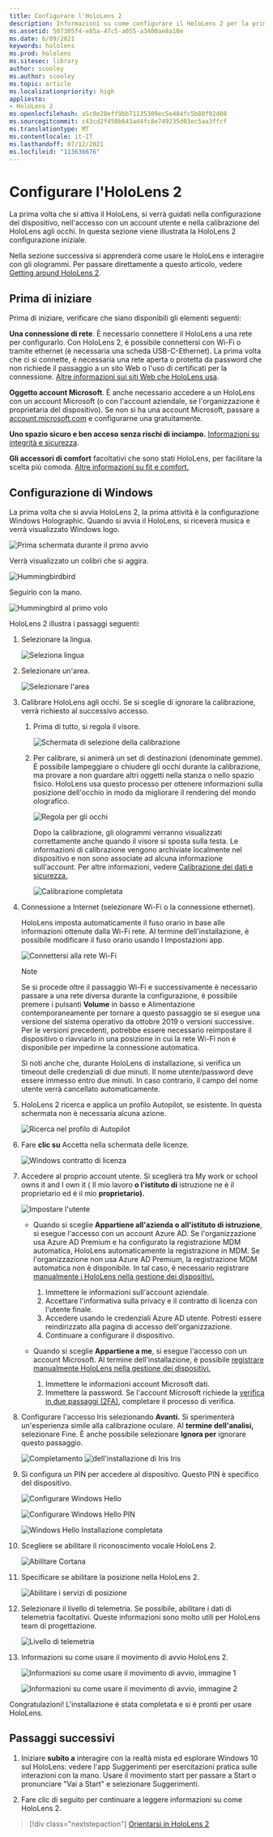 ```yaml
---
title: Configurare l'HoloLens 2
description: Informazioni su come configurare il HoloLens 2 per la prima volta tramite una rete Wi-Fi con un account Microsoft (MSA) o Azure Active Directory (AAD).
ms.assetid: 507305f4-e85a-47c5-a055-a3400ae8a10e
ms.date: 6/09/2021
keywords: hololens
ms.prod: hololens
ms.sitesec: library
author: scooley
ms.author: scooley
ms.topic: article
ms.localizationpriority: high
appliesto:
- HoloLens 2
ms.openlocfilehash: a5c0e28eff9bb71135309ec5e484fc5b88f02d08
ms.sourcegitcommit: c43cd2f450b643ad4fc8e749235d03ec5aa3ffcf
ms.translationtype: MT
ms.contentlocale: it-IT
ms.lasthandoff: 07/12/2021
ms.locfileid: "113636676"
---
```

# <a name="set-up-your-hololens-2"></a>Configurare l'HoloLens 2

La prima volta che si attiva il HoloLens, si verrà guidati nella configurazione del dispositivo, nell'accesso con un account utente e nella calibrazione del HoloLens agli occhi.  In questa sezione viene illustrata la HoloLens 2 configurazione iniziale.

Nella sezione successiva si apprenderà come usare le HoloLens e interagire con gli ologrammi. Per passare direttamente a questo articolo, vedere [Getting around HoloLens 2](hololens2-basic-usage.md).

## <a name="before-you-start"></a>Prima di iniziare

Prima di iniziare, verificare che siano disponibili gli elementi seguenti:

**Una connessione di rete**. È necessario connettere il HoloLens a una rete per configurarlo. Con HoloLens 2, è possibile connettersi con Wi-Fi o tramite ethernet (è necessaria una scheda USB-C-Ethernet). La prima volta che ci si connette, è necessaria una rete aperta o protetta da password che non richiede il passaggio a un sito Web o l'uso di certificati per la connessione. [Altre informazioni sui siti Web che HoloLens usa](hololens-offline.md).

**Oggetto account Microsoft**. È anche necessario accedere a un HoloLens con un account Microsoft (o con l'account aziendale, se l'organizzazione è proprietaria del dispositivo). Se non si ha una account Microsoft, passare a [account.microsoft.com](https://account.microsoft.com) e configurarne una gratuitamente.

**Uno spazio sicuro e ben acceso senza rischi di inciampo.** [Informazioni su integrità e sicurezza](https://go.microsoft.com/fwlink/p/?LinkId=746661).

**Gli accessori di comfort** facoltativi che sono stati HoloLens, per facilitare la scelta più comoda. [Altre informazioni su fit e comfort.](hololens2-setup.md#adjust-fit)

## <a name="set-up-windows"></a>Configurazione di Windows

La prima volta che si avvia HoloLens 2, la prima attività è la configurazione Windows Holographic.  Quando si avvia il HoloLens, si riceverà musica e verrà visualizzato Windows logo.

![Prima schermata durante il primo avvio](images/01-magic-moment.png)

Verrà visualizzato un colibrì che si aggira.

![Hummingbirdbird](images/hummingbird-1.png)

Seguirlo con la mano.

![Hummingbird al primo volo](images/hummingbird-2.png)

HoloLens 2 illustra i passaggi seguenti:

1. Selezionare la lingua.

    ![Seleziona lingua](images/04-language.png)

1. Selezionare un'area.

    ![Selezionare l'area](images/05-region.png)

1. Calibrare HoloLens agli occhi.  Se si sceglie di ignorare la calibrazione, verrà richiesto al successivo accesso. 

    1. Prima di tutto, si regola il visore.
    
        ![Schermata di selezione della calibrazione](images/06-et-corners.png)

    2. Per calibrare, si animerà un set di destinazioni (denominate gemme). È possibile lampeggiare o chiudere gli occhi durante la calibrazione, ma provare a non guardare altri oggetti nella stanza o nello spazio fisico. HoloLens usa questo processo per ottenere informazioni sulla posizione dell'occhio in modo da migliorare il rendering del mondo olografico. 

        ![Regola per gli occhi](images/07-adjust-eyes.png)

        Dopo la calibrazione, gli ologrammi verranno visualizzati correttamente anche quando il visore si sposta sulla testa. Le informazioni di calibrazione vengono archiviate localmente nel dispositivo e non sono associate ad alcuna informazione sull'account. Per altre informazioni, vedere [Calibrazione dei dati e sicurezza.](hololens-calibration.md#calibration-data-and-security)

        ![Calibrazione completata](images/calibration-complete.png)

1. Connessione a Internet (selezionare Wi-Fi o la connessione ethernet).

     HoloLens imposta automaticamente il fuso orario in base alle informazioni ottenute dalla Wi-Fi rete. Al termine dell'installazione, è possibile modificare il fuso orario usando l Impostazioni app.

    ![Connettersi alla rete Wi-Fi](images/11-network.png)

    > [!NOTE] 
    > Se si procede oltre il passaggio Wi-Fi e successivamente è necessario passare a una rete diversa  durante la configurazione, è possibile premere i pulsanti **Volume** in basso e Alimentazione contemporaneamente per tornare a questo passaggio se si esegue una versione del sistema operativo da ottobre 2019 o versioni successive. Per le versioni precedenti, [](hololens-recovery.md) potrebbe essere necessario reimpostare il dispositivo o riavviarlo in una posizione in cui la rete Wi-Fi non è disponibile per impedirne la connessione automatica.
    > 
    > Si noti anche che, durante HoloLens di installazione, si verifica un timeout delle credenziali di due minuti. Il nome utente/password deve essere immesso entro due minuti. In caso contrario, il campo del nome utente verrà cancellato automaticamente.

1. HoloLens 2 ricerca e applica un profilo Autopilot, se esistente. In questa schermata non è necessaria alcuna azione.
 
    ![Ricerca nel profilo di Autopilot](images/autopilot-profile-search.png) 

1. Fare **clic su** Accetta nella schermata delle licenze.

    ![Windows contratto di licenza](images/windows-license-agreement.png)

1. Accedere al proprio account utente. Si sceglierà tra My work or school owns it and I own it ( Il mio lavoro **o l'istituto di** istruzione ne è il proprietario ed è il mio **proprietario).**

    ![Impostare l'utente](images/13-device-owner.png)
    - Quando si sceglie **Appartiene all'azienda o all'istituto di istruzione**, si esegue l'accesso con un account Azure AD. Se l'organizzazione usa Azure AD Premium e ha configurato la registrazione MDM automatica, HoloLens automaticamente la registrazione in MDM. Se l'organizzazione non usa Azure AD Premium, la registrazione MDM automatica non è disponibile. In tal caso, è necessario registrare [manualmente i HoloLens nella gestione dei dispositivi.](hololens-enroll-mdm.md#different-ways-to-enroll)

        1. Immettere le informazioni sull'account aziendale.
        1. Accettare l'informativa sulla privacy e il contratto di licenza con l'utente finale.
        1. Accedere usando le credenziali Azure AD utente. Potresti essere reindirizzato alla pagina di accesso dell'organizzazione.
        1. Continuare a configurare il dispositivo.

    - Quando si sceglie **Appartiene a me**, si esegue l'accesso con un account Microsoft. Al termine dell'installazione, è possibile [registrare manualmente HoloLens nella gestione dei dispositivi.](hololens-enroll-mdm.md#different-ways-to-enroll)

        1. Immettere le informazioni account Microsoft dati.
        2. Immettere la password. Se l'account Microsoft richiede la [verifica in due passaggi (2FA)](https://blogs.technet.microsoft.com/microsoft_blog/2013/04/17/microsoft-account-gets-more-secure/), completare il processo di verifica.

        
1. Configurare l'accesso Iris selezionando **Avanti.** Si sperimenterà un'esperienza simile alla calibrazione oculare. Al **termine dell'analisi,** selezionare Fine. È anche possibile selezionare **Ignora per** ignorare questo passaggio.
    
    ![Completamento ](images/setup-iris.png) ![ dell'installazione di Iris Iris](images/iris-setup-complete.png) 
     
  
1. Si configura un PIN per accedere al dispositivo. Questo PIN è specifico del dispositivo. 

    ![Configurare Windows Hello](images/setup-windows-hello.png)

    ![Configurare Windows Hello PIN](images/windows-hello-pin.png)

    ![Windows Hello Installazione completata](images/windows-hello-successful.png) 
    
1. Scegliere se abilitare il riconoscimento vocale HoloLens 2.

    ![Abilitare Cortana](images/22-do-more-with-voice.png)

1. Specificare se abilitare la posizione nella HoloLens 2.
    
    ![Abilitare i servizi di posizione](images/setup-location-services.png)

1. Selezionare il livello di telemetria. Se possibile, abilitare i dati di telemetria facoltativi. Queste informazioni sono molto utili per HoloLens team di progettazione.

     ![Livello di telemetria](images/24-telemetry.png)

1. Informazioni su come usare il movimento di avvio HoloLens 2.

     ![Informazioni su come usare il movimento di avvio, immagine 1](images/26-01-startmenu-learning.png)

     ![Informazioni su come usare il movimento di avvio, immagine 2](images/26-02-startmenu-learning.png)

Congratulazioni!  L'installazione è stata completata e si è pronti per usare HoloLens.

## <a name="next-steps"></a>Passaggi successivi

1. Iniziare **subito a** interagire con la realtà mista ed esplorare Windows 10 sul HoloLens: vedere l'app Suggerimenti per esercitazioni pratica sulle interazioni con la mano. Usare il movimento start per passare a Start o pronunciare "Vai a Start" e selezionare Suggerimenti.

1. Fare clic di seguito per continuare a leggere informazioni su come HoloLens 2.

> [!div class="nextstepaction"]
> [Orientarsi in HoloLens 2](hololens2-basic-usage.md)
